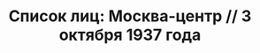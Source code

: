 ---
title: 'Список лиц: Москва-центр // 3 октября 1937 года'
description: РГАСПИ, ф.17, т.3, оп.171, дело 411, лист 178
images:
- /disk/pictures/v03/17-171-411-178.jpg
- /disk/pictures/v03/17-171-411-179.jpg
---